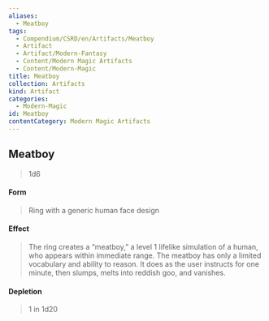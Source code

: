 ```yaml
---
aliases:
  - Meatboy
tags:
  - Compendium/CSRD/en/Artifacts/Meatboy
  - Artifact
  - Artifact/Modern-Fantasy
  - Content/Modern Magic Artifacts
  - Content/Modern-Magic
title: Meatboy
collection: Artifacts
kind: Artifact
categories:
  - Modern-Magic
id: Meatboy
contentCategory: Modern Magic Artifacts
---
```

## Meatboy  
>1d6  
#### Form  
>Ring with a generic human face design   
#### Effect  
> The ring creates a “meatboy,” a level 1 lifelike simulation of a human, who appears within immediate range. The meatboy has only a limited vocabulary and ability to reason. It does as the user instructs for one minute, then slumps, melts into reddish goo, and vanishes.  
  
#### Depletion   
>1 in 1d20
